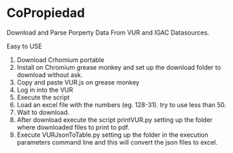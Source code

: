 # CoPropiedad
Download and Parse Porperty Data From VUR and IGAC Datasources.

Easy to USE

1. Download Crhomium portable
2. Install on Chromium grease monkey and set up the download folder to download without ask.
3. Copy and paste VUR.js on grease monkey
4. Log in into the VUR
5. Execute the script
6. Load an excel file with the numbers (eg. 128-31). try to use less than 50.
7. Wait to download. 
8. After download execute the script printVUR.py setting up the folder where downloaded files to print to pdf.
9. Execute VURJsonToTable.py setting up the folder in the execution parameters command line and this will convert the json files to excel.
